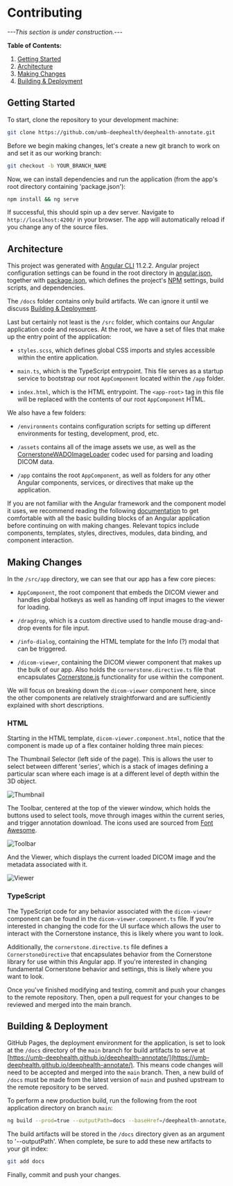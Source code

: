 # Contributing

_---This section is under construction.---_

**Table of Contents:**

1. [Getting Started](#Getting-Started)
2. [Architecture](#Architecture)
3. [Making Changes](#Making-Changes)
4. [Building & Deployment](#Building--Deployment)

## Getting Started

To start, clone the repository to your development machine:

```bash
git clone https://github.com/umb-deephealth/deephealth-annotate.git
```

Before we begin making changes, let's create a new git branch to work on and set it as our working branch:

```bash
git checkout -b YOUR_BRANCH_NAME
```

Now, we can install dependencies and run the application (from the app's root directory containing 'package.json'):

```bash
npm install && ng serve
```

If successful, this should spin up a dev server. Navigate to `http://localhost:4200/` in your browser. The app will automatically reload if you change any of the source files.

## Architecture

This project was generated with [Angular CLI][angular-cli] 11.2.2. Angular project configuration settings can be found in the root directory in [angular.json][angular-json], together with [package.json][package-json], which defines the project's [NPM][npmjs] settings, build scripts, and dependencies.

The `/docs` folder contains only build artifacts. We can ignore it until we discuss [Building & Deployment](#building--deployment).

Last but certainly not least is the `/src` folder, which contains our Angular application code and resources. At the root, we have a set of files that make up the entry point of the application:

- `styles.scss`, which defines global CSS imports and styles accessible within the entire application.

- `main.ts`, which is the TypeScript entrypoint. This file serves as a startup service to bootstrap our root `AppComponent` located within the `/app` folder.

- `index.html`, which is the HTML entrypoint. The `<app-root>` tag in this file will be replaced with the contents of our root `AppComponent` HTML.

We also have a few folders:

- `/environments` contains configuration scripts for setting up different environments for testing, development, prod, etc.

- `/assets` contains all of the image assets we use, as well as the [CornerstoneWADOImageLoader][wado-loader] codec used for parsing and loading DICOM data.

- `/app` contains the root `AppComponent`, as well as folders for any other Angular components, services, or directives that make up the application.

If you are not familiar with the Angular framework and the component model it uses, we recommend reading the following [documentation][ng-components] to get comfortable with all the basic building blocks of an Angular application before continuing on with making changes. Relevant topics include components, templates, styles, directives, modules, data binding, and component interaction.

## Making Changes

In the `/src/app` directory, we can see that our app has a few core pieces:

- `AppComponent`, the root component that embeds the DICOM viewer and handles global hotkeys as well as handing off input images to the viewer for loading.

- `/dragdrop`, which is a custom directive used to handle mouse drag-and-drop events for file input.

- `/info-dialog`, containing the HTML template for the Info (?) modal that can be triggered.

- `/dicom-viewer`, containing the DICOM viewer component that makes up the bulk of our app. Also holds the `cornerstone.directive.ts` file that encapsulates [Cornerstone.js][cornerstone] functionality for use within the component.

We will focus on breaking down the `dicom-viewer` component here, since the other components are relatively straightforward and are sufficiently explained with short descriptions.

### HTML

Starting in the HTML template, `dicom-viewer.component.html`, notice that the component is made up of a flex container holding three main pieces:

The Thumbnail Selector (left side of the page). This is allows the user to select between different 'series', which is a stack of images defining a particular scan where each image is at a different level of depth within the 3D object.

![Thumbnail][thumbnail-img]

The Toolbar, centered at the top of the viewer window, which holds the buttons used to select tools, move through images within the current series, and trigger annotation download. The icons used are sourced from [Font Awesome][font-awesome].

![Toolbar][button-img]

And the Viewer, which displays the current loaded DICOM image and the metadata associated with it.

![Viewer][viewer-img]

### TypeScript

The TypeScript code for any behavior associated with the `dicom-viewer` component can be found in the `dicom-viewer.component.ts` file. If you're interested in changing the code for the UI surface which allows the user to interact with the Cornerstone instance, this is likely where you want to look.

Additionally, the `cornerstone.directive.ts` file defines a `CornerstoneDirective` that encapsulates behavior from the Cornerstone library for use within this Angular app. If you're interested in changing fundamental Cornerstone behavior and settings, this is likely where you want to look.

Once you've finished modifying and testing, commit and push your changes to the remote repository. Then, open a pull request for your changes to be reviewed and merged into the main branch.

## Building & Deployment

GitHub Pages, the deployment environment for the application, is set to look at the `/docs` directory of the `main` branch for build artifacts to serve at [https://umb-deephealth.github.io/deephealth-annotate/](https://umb-deephealth.github.io/deephealth-annotate/). This means code changes will need to be accepted and merged into the `main` branch. Then, a new build of `/docs` must be made from the latest version of `main` and pushed upstream to the remote repository to be served.

To perform a new production build, run the following from the root application directory on branch `main`:

```bash
ng build --prod=true --outputPath=docs --baseHref=/deephealth-annotate/
```

The build artifacts will be stored in the `/docs` directory given as an argument to '--outputPath'. When complete, be sure to add these new artifacts to your git index:

```bash
git add docs
```

Finally, commit and push your changes.

<!-- prettier-ignore-start -->
[angular-cli]: https://angular.io/guide/setup-local
[angular-json]: https://github.com/umb-deephealth/deephealth-annotate/blob/main/angular.json
[package-json]: https://github.com/umb-deephealth/deephealth-annotate/blob/main/package.json
[npmjs]: https://docs.npmjs.com/about-npm
[wado-loader]: https://github.com/cornerstonejs/cornerstoneWADOImageLoader
[ng-components]: https://angular.io/guide/component-overview
[cornerstone]: https://github.com/cornerstonejs/cornerstone
[font-awesome]: https://fontawesome.com/icons?d=gallery&p=2
[viewer-img]: https://github.com/umb-deephealth/deephealth-annotate/blob/main/CONTRIBUTING/viewer.png
[button-img]: https://github.com/umb-deephealth/deephealth-annotate/blob/main/CONTRIBUTING/button.png
[thumbnail-img]: https://github.com/umb-deephealth/deephealth-annotate/blob/main/CONTRIBUTING/thumbnailselector.png
<!-- prettier-ignore-end -->
